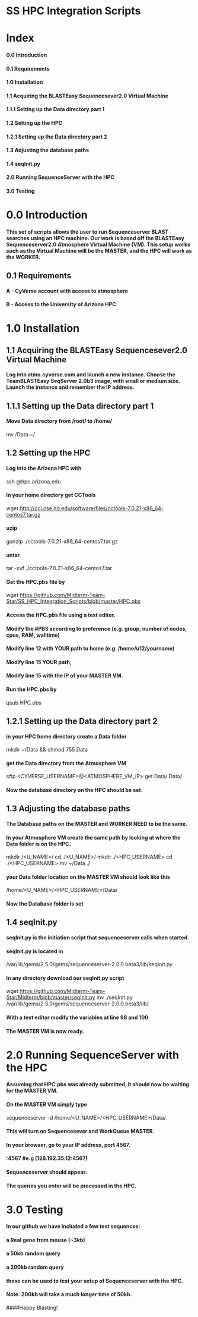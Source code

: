 # SS HPC Integration Scripts


# Index


#### 0.0 Introduction
#### 0.1 Requirements
#### 1.0 Installation
#### 1.1 Acquiring the BLASTEasy Sequencesever2.0 Virtual Machine
#### 1.1.1 Setting up the Data directory part 1
#### 1.2 Setting up the HPC
#### 1.2.1 Setting up the Data directory part 2
#### 1.3 Adjusting the database paths
#### 1.4 seqInit.py
#### 2.0 Running SequenceServer with the HPC
#### 3.0 Testing


# 0.0 Introduction


#### This set of scripts allows the user to run Sequenceserver BLAST searches using an HPC machine. Our work is based off the BLASTEasy Sequenceserver2.0 Atmosphere  Virtual Machine (VM). This setup works such as the Virtual Machine will be the MASTER, and the HPC will work as the WORKER.


## 0.1 Requirements


#### A - CyVerse account with access to atmosphere
#### B - Access to the University of Arizona HPC


# 1.0 Installation


## 1.1 Acquiring the BLASTEasy Sequencesever2.0 Virtual Machine


#### Log into atmo.cyverse.com and launch a new instance. Choose the TeamBLASTEasy SeqServer 2.0b3 image, with small or medium size. Launch the instance and remember the IP address.


## 1.1.1 Setting up the Data directory part 1


#### Move Data directory from /root/ to /home/<USER>
mv /Data ~/


## 1.2 Setting up the HPC


#### Log into the Arizona HPC with
ssh <username>@hpc.arizona.edu


#### In your home directory get CCTools
wget http://ccl.cse.nd.edu/software/files/cctools-7.0.21-x86_64-centos7.tar.gz
#### uzip
gunzip ./cctools-7.0.21-x86_64-centos7.tar.gz
#### untar
tar -xvf ./cctools-7.0.21-x86_64-centos7.tar


#### Get the HPC.pbs file by
wget https://github.com/Midterm-Team-Star/SS_HPC_Integration_Scripts/blob/master/HPC.pbs


#### Access the HPC.pbs file using a text editor.
#### Modify the #PBS according to preference (e.g. group, number of nodes, cpus, RAM, walltime)
#### Modify line 12 with YOUR path to home (e.g. /home/u12/yourname)
#### Modify line 15 YOUR path;
#### Modify line 15 with the IP of your MASTER VM.


#### Run the HPC.pbs by 
qsub HPC.pbs


## 1.2.1 Setting up the Data directory part 2
#### in your HPC home directory create a Data folder
mkdir ~/Data && chmod 755 Data


#### get the Data directory from the Atmosphere VM
sftp <CYVERSE_USERNAME>@<ATMOSPHERE_VM_IP>
get Data/ Data/


#### Now the database directory on the HPC should be set.


## 1.3 Adjusting the database paths


#### The Database paths on the MASTER and WORKER NEED to be the same.
#### In your Atmosphere VM create the same path by looking at where the Data folder is on the HPC.
mkdir /<U_NAME>/
cd ./<U_NAME>/
mkdir ./<HPC_USERNAME>
cd ./<HPC_USERNAME>
mv ~/Data ./


#### your Data folder location on the MASTER VM should look like this
/home/<U_NAME>/<HPC_USERNAME>/Data/


#### Now the Database folder is set


## 1.4 seqInit.py


#### seqInit.py is the initiation script that sequenceserver calls when started.
#### seqInit.py is located in
/var/lib/gems/2.5.0/gems/sequenceserver-2.0.0.beta3/lib/seqInit.py


#### In any directory download our seqInit.py script
wget https://github.com/Midterm-Team-Star/Midterm/blob/master/seqInit.py
mv ./seqInit.py /var/lib/gems/2.5.0/gems/sequenceserver-2.0.0.beta3/lib/


#### With a text editor modify the variables at line 98 and 100


#### The MASTER VM is now ready.


# 2.0 Running SequenceServer with the HPC


#### Assuming that HPC.pbs was already submitted, it should now be waiting for the MASTER VM.


#### On the MASTER VM simply type
sequenceserver -d /home/<U_NAME>/<HPC_USERNAME>/Data/


#### This will turn on Sequencesever and WorkQueue MASTER.
#### In your browser, go to your IP address, port 4567.
#### <IP address>:4567 #e.g (128.192.35.12:4567)


#### Sequenceserver should appear.
#### The queries you enter will be processed in the HPC.


# 3.0 Testing


#### In our github we have included a few test sequences:
#### a Real gene from mouse (~3kb)
#### a 50kb random query
#### a 200kb random query


#### these can be used to test your setup of Sequenceserver with the HPC.
#### Note: 200kb will take a much longer time of 50kb.
####Happy Blasting!
